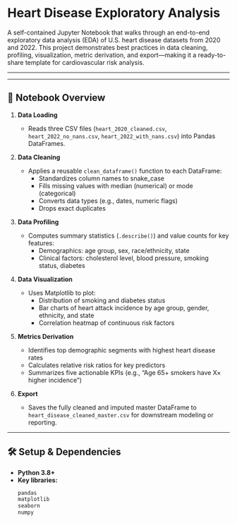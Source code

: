 # Heart Disease Exploratory Analysis

A self-contained Jupyter Notebook that walks through an end-to-end exploratory data analysis (EDA) of U.S. heart disease datasets from 2020 and 2022. This project demonstrates best practices in data cleaning, profiling, visualization, metric derivation, and export—making it a ready-to-share template for cardiovascular risk analysis.

---

---

## 📝 Notebook Overview

1. **Data Loading**  
   - Reads three CSV files (`heart_2020_cleaned.csv`, `heart_2022_no_nans.csv`, `heart_2022_with_nans.csv`) into Pandas DataFrames.  

2. **Data Cleaning**  
   - Applies a reusable `clean_dataframe()` function to each DataFrame:  
     - Standardizes column names to snake_case  
     - Fills missing values with median (numerical) or mode (categorical)  
     - Converts data types (e.g., dates, numeric flags)  
     - Drops exact duplicates  

3. **Data Profiling**  
   - Computes summary statistics (`.describe()`) and value counts for key features:  
     - Demographics: age group, sex, race/ethnicity, state  
     - Clinical factors: cholesterol level, blood pressure, smoking status, diabetes  

4. **Data Visualization**  
   - Uses Matplotlib to plot:  
     - Distribution of smoking and diabetes status  
     - Bar charts of heart attack incidence by age group, gender, ethnicity, and state  
     - Correlation heatmap of continuous risk factors  

5. **Metrics Derivation**  
   - Identifies top demographic segments with highest heart disease rates  
   - Calculates relative risk ratios for key predictors  
   - Summarizes five actionable KPIs (e.g., “Age 65+ smokers have X× higher incidence”)  

6. **Export**  
   - Saves the fully cleaned and imputed master DataFrame to `heart_disease_cleaned_master.csv` for downstream modeling or reporting.

---

## 🛠️ Setup & Dependencies

- **Python 3.8+**  
- **Key libraries:**  
  ```bash
  pandas
  matplotlib
  seaborn
  numpy


